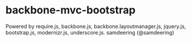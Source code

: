 backbone-mvc-bootstrap
======================
Powered by require.js, backbone.js, backbone.layoutmanager.js, jquery.js, bootstrap.js, modernizr.js, underscore.js.
samdeering (@samdeering)
